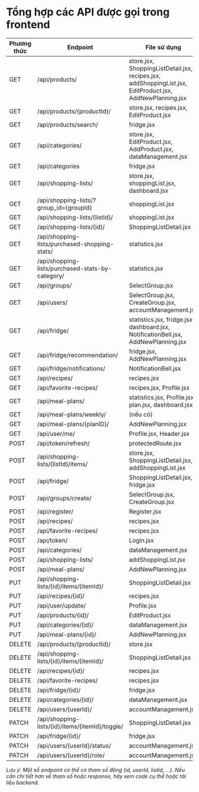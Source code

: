 # Tổng hợp các API được gọi trong frontend

| Phương thức | Endpoint                                         | File sử dụng                                                                                             |
| ----------- | ------------------------------------------------ | -------------------------------------------------------------------------------------------------------- |
| GET         | /api/products/                                   | store.jsx, ShoppingListDetail.jsx, recipes.jsx, addShoppingList.jsx, EditProduct.jsx, AddNewPlanning.jsx |
| GET         | /api/products/{productId}/                       | store.jsx, recipes.jsx, EditProduct.jsx                                                                  |
| GET         | /api/products/search/                            | fridge.jsx                                                                                               |
| GET         | /api/categories/                                 | store.jsx, EditProduct.jsx, AddProduct.jsx, dataManagement.jsx                                           |
| GET         | /api/categories                                  | fridge.jsx                                                                                               |
| GET         | /api/shopping-lists/                             | store.jsx, shoppingList.jsx, dashboard.jsx                                                               |
| GET         | /api/shopping-lists/?group_id={groupId}          | shoppingList.jsx                                                                                         |
| GET         | /api/shopping-lists/{listId}/                    | shoppingList.jsx                                                                                         |
| GET         | /api/shopping-lists/{id}/                        | ShoppingListDetail.jsx                                                                                   |
| GET         | /api/shopping-lists/purchased-shopping-stats/    | statistics.jsx                                                                                           |
| GET         | /api/shopping-lists/purchased-stats-by-category/ | statistics.jsx                                                                                           |
| GET         | /api/groups/                                     | SelectGroup.jsx                                                                                          |
| GET         | /api/users/                                      | SelectGroup.jsx, CreateGroup.jsx, accountManagement.jsx                                                  |
| GET         | /api/fridge/                                     | statistics.jsx, fridge.jsx, dashboard.jsx, NotificationBell.jsx, AddNewPlanning.jsx                      |
| GET         | /api/fridge/recommendation/                      | fridge.jsx, AddNewPlanning.jsx                                                                           |
| GET         | /api/fridge/notifications/                       | NotificationBell.jsx                                                                                     |
| GET         | /api/recipes/                                    | recipes.jsx                                                                                              |
| GET         | /api/favorite-recipes/                           | recipes.jsx, Profile.jsx                                                                                 |
| GET         | /api/meal-plans/                                 | statistics.jsx, Profile.jsx, plan.jsx, dashboard.jsx                                                     |
| GET         | /api/meal-plans/weekly/                          | (nếu có)                                                                                                 |
| GET         | /api/meal-plans/{planID}/                        | AddNewPlanning.jsx                                                                                       |
| GET         | /api/user/me/                                    | Profile.jsx, Header.jsx                                                                                  |
| POST        | /api/token/refresh/                              | protectedRoute.jsx                                                                                       |
| POST        | /api/shopping-lists/{listId}/items/              | store.jsx, ShoppingListDetail.jsx, addShoppingList.jsx                                                   |
| POST        | /api/fridge/                                     | ShoppingListDetail.jsx, fridge.jsx                                                                       |
| POST        | /api/groups/create/                              | SelectGroup.jsx, CreateGroup.jsx                                                                         |
| POST        | /api/register/                                   | Register.jsx                                                                                             |
| POST        | /api/recipes/                                    | recipes.jsx                                                                                              |
| POST        | /api/favorite-recipes/                           | recipes.jsx                                                                                              |
| POST        | /api/token/                                      | Login.jsx                                                                                                |
| POST        | /api/categories/                                 | dataManagement.jsx                                                                                       |
| POST        | /api/shopping-lists/                             | addShoppingList.jsx                                                                                      |
| POST        | /api/meal-plans/                                 | AddNewPlanning.jsx                                                                                       |
| PUT         | /api/shopping-lists/{id}/items/{itemId}/         | ShoppingListDetail.jsx                                                                                   |
| PUT         | /api/recipes/{id}/                               | recipes.jsx                                                                                              |
| PUT         | /api/user/update/                                | Profile.jsx                                                                                              |
| PUT         | /api/products/{id}/                              | EditProduct.jsx                                                                                          |
| PUT         | /api/categories/{id}/                            | dataManagement.jsx                                                                                       |
| PUT         | /api/meal-plans/{id}/                            | AddNewPlanning.jsx                                                                                       |
| DELETE      | /api/products/{productId}/                       | store.jsx                                                                                                |
| DELETE      | /api/shopping-lists/{id}/items/{itemId}/         | ShoppingListDetail.jsx                                                                                   |
| DELETE      | /api/recipes/{id}/                               | recipes.jsx                                                                                              |
| DELETE      | /api/favorite-recipes/                           | recipes.jsx                                                                                              |
| DELETE      | /api/fridge/{id}/                                | fridge.jsx                                                                                               |
| DELETE      | /api/categories/{id}/                            | dataManagement.jsx                                                                                       |
| DELETE      | /api/users/{userId}/                             | accountManagement.jsx                                                                                    |
| PATCH       | /api/shopping-lists/{id}/items/{itemId}/toggle/  | ShoppingListDetail.jsx                                                                                   |
| PATCH       | /api/fridge/{id}/                                | fridge.jsx                                                                                               |
| PATCH       | /api/users/{userId}/status/                      | accountManagement.jsx                                                                                    |
| PATCH       | /api/users/{userId}/role/                        | accountManagement.jsx                                                                                    |

_Lưu ý: Một số endpoint có thể có tham số động (id, userId, listId, ...). Nếu cần chi tiết hơn về tham số hoặc response, hãy xem code cụ thể hoặc tài liệu backend._
